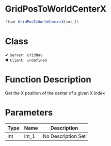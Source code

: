 # GridPosToWorldCenterX
```js	
float GridPosToWorldCenterX(int_1)
```
# Class
✔ `Server: GridNav`  
✖ `Client: undefined`  

# Function Description
Get the X position of the center of a given X index
# Parameters
Type|Name|Description
--|--|--
int|int_1|No Description Set
